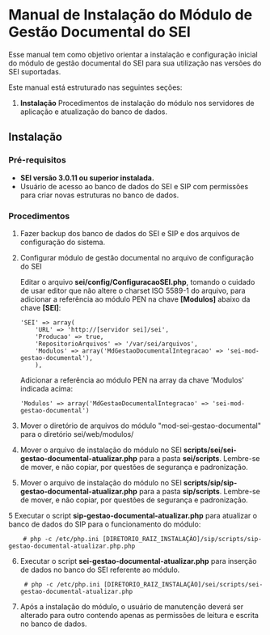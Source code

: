 
# Manual de Instalação do Módulo de Gestão Documental do SEI

Esse manual tem como objetivo orientar a instalação e configuração inicial do módulo de gestão documental do SEI para sua utilização nas versões do SEI suportadas.  

Este manual está estruturado nas seguintes seções:

 1. **Instalação**
Procedimentos de instalação do módulo nos servidores de aplicação e atualização do banco de dados.
 
## Instalação

### Pré-requisitos
 - **SEI versão 3.0.11 ou superior instalada.**
 - Usuário de acesso ao banco de dados do SEI e SIP com  permissões para criar novas estruturas no banco de dados.
  
### Procedimentos

1. Fazer backup dos banco de dados do SEI e SIP e dos arquivos de configuração do sistema.

2.  Configurar módulo de gestão documental no arquivo de configuração do SEI

    Editar o arquivo **sei/config/ConfiguracaoSEI.php**, tomando o cuidado de usar editor que não altere o charset ISO 5589-1 do arquivo, para adicionar a referência ao módulo PEN na chave **[Modulos]** abaixo da chave **[SEI]**:    

        'SEI' => array(
            'URL' => 'http://[servidor sei]/sei',
            'Producao' => true,
            'RepositorioArquivos' => '/var/sei/arquivos',
            'Modulos' => array('MdGestaoDocumentalIntegracao' => 'sei-mod-gestao-documental'),
            ),

    Adicionar a referência ao módulo PEN na array da chave 'Modulos' indicada acima:
            
        'Modulos' => array('MdGestaoDocumentalIntegracao' => 'sei-mod-gestao-documental')

3.  Mover o diretório de arquivos do módulo "mod-sei-gestao-documental" para o diretório sei/web/modulos/

3. Mover o arquivo de instalação do módulo no SEI **scripts/sei/sei-gestao-documental-atualizar.php** para a pasta **sei/scripts**. Lembre-se de mover, e não copiar, por questões de segurança e padronização.

4. Mover o arquivo de instalação do módulo no SEI **scripts/sip/sip-gestao-documental-atualizar.php** para a pasta **sip/scripts**. Lembre-se de mover, e não copiar, por questões de segurança e padronização.

5 Executar o script **sip-gestao-documental-atualizar.php** para atualizar o banco de dados do SIP para o funcionamento do módulo:

        # php -c /etc/php.ini [DIRETORIO_RAIZ_INSTALAÇÃO]/sip/scripts/sip-gestao-documental-atualizar.php.php

6. Executar o script **sei-gestao-documental-atualizar.php** para inserção de dados no banco do SEI referente ao módulo.

        # php -c /etc/php.ini [DIRETORIO_RAIZ_INSTALAÇÃO]/sei/scripts/sei-gestao-documental-atualizar.php

7. Após a instalação do módulo, o usuário de manutenção deverá ser alterado para outro contendo apenas as permissões de leitura e escrita no banco de dados.
